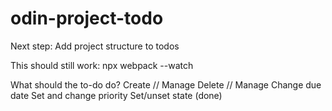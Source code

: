 # odin-project-todo

Next step: Add project structure to todos


This should still work: 
npx webpack --watch


What should the to-do do? 
Create // Manage
Delete // Manage
Change due date
Set and change priority
Set/unset state (done)


